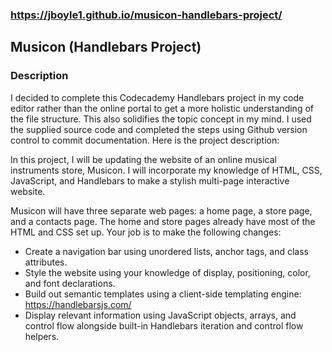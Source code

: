 ### https://jboyle1.github.io/musicon-handlebars-project/
 
## Musicon (Handlebars Project) 

### Description

I decided to complete this Codecademy Handlebars project in my code editor rather than the online portal to get a more holistic understanding of the file structure. This also solidifies the topic concept in my mind. I used the supplied source code and completed the steps using Github version control to commit documentation. Here is the project description:

In this project, I will be updating the website of an online musical instruments store, Musicon. I will incorporate my knowledge of HTML, CSS, JavaScript, and Handlebars to make a stylish multi-page interactive website.

Musicon will have three separate web pages: a home page, a store page, and a contacts page. The home and store pages already have most of the HTML and CSS set up. Your job is to make the following changes:

* Create a navigation bar using unordered lists, anchor tags, and class attributes.
* Style the website using your knowledge of display, positioning, color, and font declarations.
* Build out semantic templates using a client-side templating engine: https://handlebarsjs.com/
* Display relevant information using JavaScript objects, arrays, and control flow alongside built-in Handlebars iteration and control flow helpers.